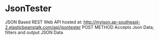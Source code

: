 # JsonTester
JSON Based REST Web API
hosted at:
http://myjson.ap-southeast-2.elasticbeanstalk.com/api/jsontester
POST METHOD
Accepts Json Data, filters and output JSON Data
